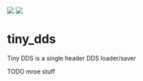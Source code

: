 ![](https://github.com/DeanoC/tiny_dds/Build/badge.svg)
![](https://github.com/DeanoC/tiny_dds/Test/badge.svg)

# tiny_dds
Tiny DDS is a single header DDS loader/saver

TODO mroe stuff
